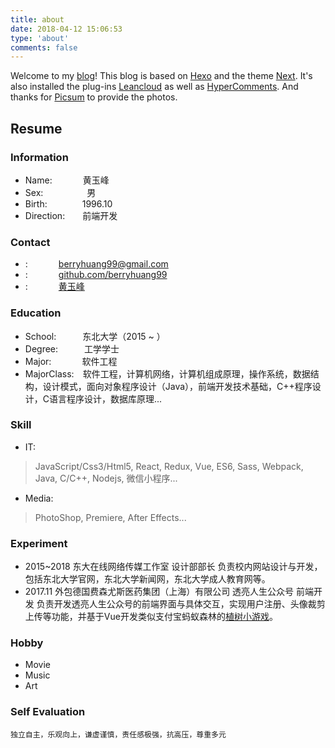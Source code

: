 ```yaml
---
title: about
date: 2018-04-12 15:06:53
type: 'about'
comments: false
---
```

Welcome to my [blog](http://huangyufeng.com)! This blog is based on [Hexo](https://hexo.io/) and the theme [Next](http://http://theme-next.iissnan.com/). It's also installed the plug-ins [Leancloud](https://leancloud.cn) as well as [HyperComments](https://www.hypercomments.com/). And thanks for [Picsum](https://picsum.photos/) to provide the photos.

## Resume

### Information

* Name:&ensp;&ensp;&ensp;&ensp;&ensp;&ensp;&ensp;黄玉峰
* Sex:&ensp;&ensp;&ensp;&ensp;&ensp;&ensp;&ensp;&ensp;&ensp;&ensp;男
* Birth:&ensp;&ensp;&ensp;&ensp;&ensp;&ensp;&ensp;&ensp;1996.10
* Direction:&ensp;&ensp;&ensp;&ensp;前端开发

### Contact

* <i class="fa fa-fw fa-lg fa-envelope"></i>:&ensp;&ensp;&ensp;&ensp;&ensp;&ensp;&ensp;[berryhuang99@gmail.com](mailto:berryhuang99@gmail.com)
* <i class="fa fa-fw fa-lg fa-github"></i>:&ensp;&ensp;&ensp;&ensp;&ensp;&ensp;&ensp;[github.com/berryhuang99](https://github.com/berryhuang99/)
* <i class="fa fa-fw fa-lg fa-linkedin"></i>:&ensp;&ensp;&ensp;&ensp;&ensp;&ensp;&ensp;[黄玉峰](https://www.linkedin.com/in/%E7%8E%89%E5%B3%B0-%E9%BB%84-9a99b211a/)

### Education

* School:&ensp;&ensp;&ensp;&ensp;&ensp;&ensp;东北大学（2015 ~ ）
* Degree:&ensp;&ensp;&ensp;&ensp;&ensp;&ensp;工学学士
* Major:&ensp;&ensp;&ensp;&ensp;&ensp;&ensp;&ensp;软件工程
* MajorClass:&ensp;&ensp;软件工程，计算机网络，计算机组成原理，操作系统，数据结构，设计模式，面向对象程序设计（Java），前端开发技术基础，C++程序设计，C语言程序设计，数据库原理...

### Skill

* IT:
>    JavaScript/Css3/Html5, React, Redux, Vue, ES6, Sass, Webpack, Java, C/C++, Nodejs, 微信小程序...
* Media:
>    PhotoShop, Premiere, After Effects...

### Experiment

* 2015~2018 东大在线网络传媒工作室 设计部部长
    负责校内网站设计与开发，包括东北大学官网，东北大学新闻网，东北大学成人教育网等。
* 2017.11 外包德国费森尤斯医药集团（上海）有限公司 透亮人生公众号 前端开发
    负责开发透亮人生公众号的前端界面与具体交互，实现用户注册、头像裁剪上传等功能，并基于Vue开发类似支付宝蚂蚁森林的[植树小游戏](https://github.com/BerryHuang99/plant-tree)。

### Hobby

* Movie
* Music
* Art

### Self Evaluation
    独立自主，乐观向上，谦虚谨慎，责任感极强，抗高压，尊重多元